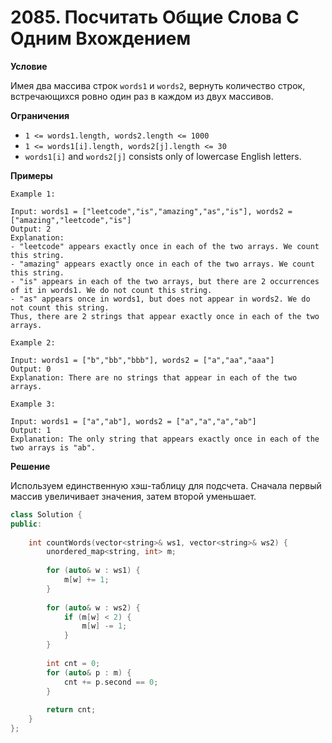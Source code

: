 # 2085. Посчитать Общие Слова С Одним Вхождением

**Условие**

Имея два массива строк `words1` и `words2`, вернуть количество строк, встречающихся ровно один раз в каждом из двух массивов.

**Ограничения**
- `1 <= words1.length, words2.length <= 1000`
- `1 <= words1[i].length, words2[j].length <= 30`
- `words1[i]` and `words2[j]` consists only of lowercase English letters.


**Примеры**
```
Example 1:

Input: words1 = ["leetcode","is","amazing","as","is"], words2 = ["amazing","leetcode","is"]
Output: 2
Explanation:
- "leetcode" appears exactly once in each of the two arrays. We count this string.
- "amazing" appears exactly once in each of the two arrays. We count this string.
- "is" appears in each of the two arrays, but there are 2 occurrences of it in words1. We do not count this string.
- "as" appears once in words1, but does not appear in words2. We do not count this string.
Thus, there are 2 strings that appear exactly once in each of the two arrays.

Example 2:

Input: words1 = ["b","bb","bbb"], words2 = ["a","aa","aaa"]
Output: 0
Explanation: There are no strings that appear in each of the two arrays.

Example 3:

Input: words1 = ["a","ab"], words2 = ["a","a","a","ab"]
Output: 1
Explanation: The only string that appears exactly once in each of the two arrays is "ab".
```


**Решение**

Используем единственную хэш-таблицу для подсчета. Сначала первый массив увеличивает значения, затем второй уменьшает.

```C++
class Solution {
public:
    
    int countWords(vector<string>& ws1, vector<string>& ws2) {
        unordered_map<string, int> m;
        
        for (auto& w : ws1) {
            m[w] += 1;
        }
        
        for (auto& w : ws2) {
            if (m[w] < 2) {
                m[w] -= 1;
            }
        }
        
        int cnt = 0;
        for (auto& p : m) {
            cnt += p.second == 0;
        }
        
        return cnt;
    }
};
```






 


 


